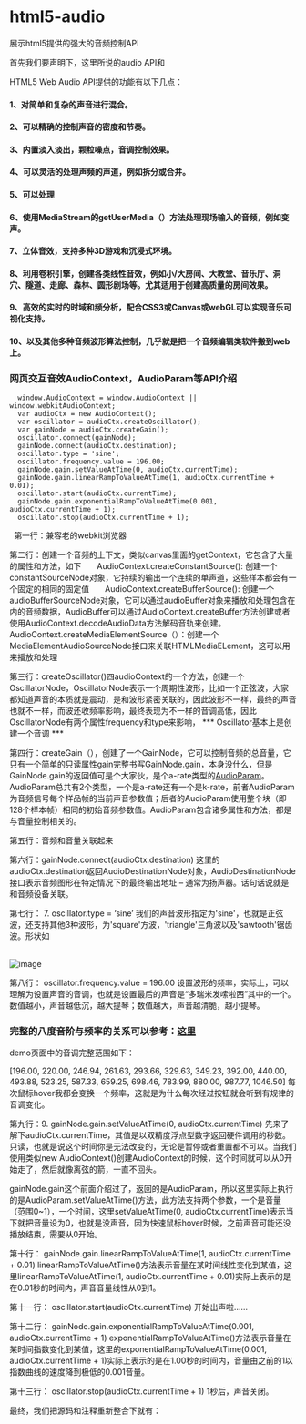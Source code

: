 # html5-audio
展示html5提供的强大的音频控制API

首先我们要声明下，这里所说的audio API和 <audio> 标签元素是两码事，而且提供了非常丰富的API，
HTML5 Audio API可以使我们无中生有创造出声音，也就是说如果我们掌握了音律知识和Audio API，就可以使用它和
硬件（电脑）组装出来一架 “ 钢琴 ” 。

HTML5 Web Audio API提供的功能有以下几点：
#### 1、对简单和复杂的声音进行混合。
#### 2、可以精确的控制声音的密度和节奏。
#### 3、内置淡入淡出，颗粒噪点，音调控制效果。
#### 4、可以灵活的处理声频的声道，例如拆分或合并。
#### 5、可以处理<audio> <video>媒体元素的音频源。
#### 6、使用MediaStream的getUserMedia（）方法处理现场输入的音频，例如变声。
#### 7、立体音效，支持多种3D游戏和沉浸式环境。
#### 8、利用卷积引擎，创建各类线性音效，例如小/大房间、大教堂、音乐厅、洞穴、隧道、走廊、森林、圆形剧场等。尤其适用于创建高质量的房间效果。
#### 9、高效的实时的时域和频分析，配合CSS3或Canvas或webGL可以实现音乐可视化支持。
#### 10、以及其他多种音频波形算法控制，几乎就是把一个音频编辑类软件搬到web上。

### 网页交互音效AudioContext，AudioParam等API介绍
``` 
  window.AudioContext = window.AudioContext || window.webkitAudioContext;
  var audioCtx = new AudioContext();
  var oscillator = audioCtx.createOscillator();
  var gainNode = audioCtx.createGain();
  oscillator.connect(gainNode);
  gainNode.connect(audioCtx.destination);
  oscillator.type = 'sine';
  oscillator.frequency.value = 196.00;
  gainNode.gain.setValueAtTime(0, audioCtx.currentTime);
  gainNode.gain.linearRampToValueAtTime(1, audioCtx.currentTime + 0.01);
  oscillator.start(audioCtx.currentTime);
  gainNode.gain.exponentialRampToValueAtTime(0.001, audioCtx.currentTime + 1);
  oscillator.stop(audioCtx.currentTime + 1); 
  ```
  
第一行：兼容老的webkit浏览器

第二行：创建一个音频的上下文，类似canvas里面的getContext，它包含了大量的属性和方法，如下
       AudioContext.createConstantSource(): 创建一个constantSourceNode对象，它持续的输出一个连续的单声道，这些样本都会有一个固定的相同的固定值
       AudioContext.createBufferSource(): 创建一个audioBufferSourceNode对象，它可以通过audioBuffer对象来播放和处理包含在内的音频数据，AudioBuffer可以通过AudioContext.createBuffer方法创建或者使用AudioContext.decodeAudioData方法解码音轨来创建。
       AudioContext.createMediaElementSource（）：创建一个MediaElementAudioSourceNode接口来关联HTMLMediaELement，这可以用来播放和处理<audio>和<video>标签元素的音频。
       AudioContext.createMediaStreamSource（）：创建一个MediaStreamAudioSourceNode接口来关联可能来自本地计算机麦克风或者其他来源的音频流MediaStream
       AudioContext.createMediaStreamDestination（）：创建一个MediaStreamAudioSourceNode接口来关联可能储存在本地或已发送至其他计算机的MediaStream音频
  [文档](http://www.zhangxinxu.com/wordpress/2017/06/html5-web-audio-api-js-ux-voice/)
  
第三行：createOscillator()四audioContext的一个方法，创建一个OscillatorNode，OscillatorNode表示一个周期性波形，比如一个正弦波，大家都知道声音的本质就是震动，是和波形紧密关联的，因此波形不一样，最终的声音也就不一样，而波还收频率影响，最终表现为不一样的音调高低，因此OscillatorNode有两个属性frequency和type来影响， *** Oscillator基本上是创建一个音调 ***

第四行：createGain（），创建了一个GainNode，它可以控制音频的总音量，它只有一个简单的只读属性gain完整书写GainNode.gain，本身没什么，但是GainNode.gain的返回值可是个大家伙，是个a-rate类型的[AudioParam](https://developer.mozilla.org/zh-CN/docs/Web/API/AudioParam)。AudioParam总共有2个类型，一个是a-rate还有一个是k-rate，前者AudioParam为音频信号每个样品帧的当前声音参数值；后者的AudioParam使用整个块（即128个样本帧）相同的初始音频参数值。AudioParam包含诸多属性和方法，都是与音量控制相关的。

第五行：音频和音量关联起来

第六行：gainNode.connect(audioCtx.destination) 这里的audioCtx.destination返回AudioDestinationNode对象，AudioDestinationNode接口表示音频图形在特定情况下的最终输出地址 – 通常为扬声器。话句话说就是和音频设备关联。

第七行： 7. oscillator.type = ‘sine’ 我们的声音波形指定为'sine'，也就是正弦波，还支持其他3种波形，为'square'方波，'triangle'三角波以及'sawtooth'锯齿波。形状如

<br> ![image](http://image.zhangxinxu.com/image/blog/201706/2017-06-10_223950.png)

第八行： oscillator.frequency.value = 196.00
设置波形的频率，实际上，可以理解为设置声音的音调，也就是设置最后的声音是“多瑞米发嗦啦西”其中的一个。数值越小，声音越低沉，越大提琴；数值越大，声音越清脆，越小提琴。

### 完整的八度音阶与频率的关系可以参考：[这里](http://www.cnblogs.com/cute/archive/2013/02/28/2937222.html)

demo页面中的音调完整范围如下：

[196.00, 220.00, 246.94, 261.63, 293.66, 329.63, 349.23, 392.00, 440.00, 493.88, 523.25, 587.33, 659.25, 698.46, 783.99, 880.00, 987.77, 1046.50]
每次鼠标hover我都会变换一个频率，这就是为什么每次经过按钮就会听到有规律的音调变化。

第九行：9. gainNode.gain.setValueAtTime(0, audioCtx.currentTime)
先来了解下audioCtx.currentTime，其值是以双精度浮点型数字返回硬件调用的秒数。只读，也就是说这个时间你是无法改变的，无论是暂停或者重置都不可以。当我们使用类似new AudioContext()创建AudioContext的时候，这个时间就可以从0开始走了，然后就像离弦的箭，一直不回头。

gainNode.gain这个前面介绍过了，返回的是AudioParam，所以这里实际上执行的是AudioParam.setValueAtTime()方法，此方法支持两个参数，一个是音量（范围0~1），一个时间，这里setValueAtTime(0, audioCtx.currentTime)表示当下就把音量设为0，也就是没声音，因为快速鼠标hover时候，之前声音可能还没播放结束，需要从0开始。

第十行： gainNode.gain.linearRampToValueAtTime(1, audioCtx.currentTime + 0.01)
linearRampToValueAtTime()方法表示音量在某时间线性变化到某值，这里linearRampToValueAtTime(1, audioCtx.currentTime + 0.01)实际上表示的是在0.01秒的时间内，声音音量线性从0到1。

第十一行： oscillator.start(audioCtx.currentTime)
开始出声啦……

第十二行： gainNode.gain.exponentialRampToValueAtTime(0.001, audioCtx.currentTime + 1)
exponentialRampToValueAtTime()方法表示音量在某时间指数变化到某值，这里的exponentialRampToValueAtTime(0.001, audioCtx.currentTime + 1)实际上表示的是在1.00秒的时间内，音量由之前的1以指数曲线的速度降到极低的0.001音量。


第十三行： oscillator.stop(audioCtx.currentTime + 1)
1秒后，声音关闭。

最终，我们把源码和注释重新整合下就有：
